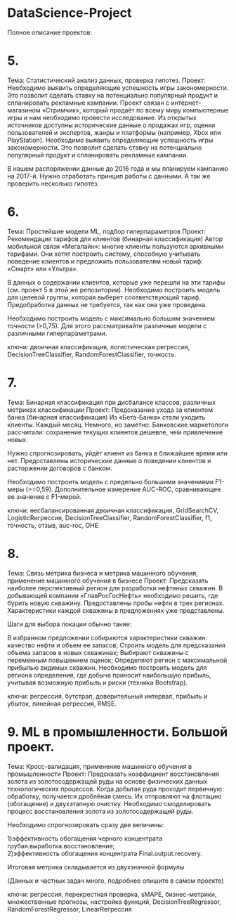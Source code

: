# DataScience-Project

Полное описание проектов:
# 5.
Тема: Статистический анализ данных, проверка гипотез.
Проект: Необходимо выявить определяющие успешность игры закономерности. Это позволит сделать ставку на потенциально популярный продукт и спланировать рекламные кампании.
Проект связан с интернет-магазином «Стримчик», который продаёт по всему миру компьютерные игры и нам необходимо провести исследование. Из открытых источников доступны исторические данные о продажах игр, оценки пользователей и экспертов, жанры и платформы (например, Xbox или PlayStation). Необходимо выявить определяющие успешность игры закономерности. Это позволит сделать ставку на потенциально популярный продукт и спланировать рекламные кампании.

В нашем распоряжении данные до 2016 года и мы планируем кампанию на 2017-й. Нужно отработать принцип работы с данными. А так же проверить несколько гипотез.

# 6.
Тема: Простейшие модели ML, подбор гиперпараметров
Проект: Рекомендация тарифов для клиентов (бинарная классификация)
Автор мобильной связи «Мегалайн»: многие клиенты пользуются архивными тарифами. Они хотят построить систему, способную учитывать поведение клиентов и предложить пользователям новый тариф: «Смарт» или «Ультра».

В данных о содержании клиентов, которые уже перешли на эти тарифы (см. проект 5 в этой же репозитории). Необходимо построить модель для целевой группы, которая выберет соответствующий тариф. Предобработка данных не требуется, так как она уже проведена.

Необходимо построить модель с максимально большим значением точности (>0,75). Для этого рассматривайте различные модели с различными гиперпараметрами.

ключи: двоичная классификация, логистическая регрессия, DecisionTreeClassifier, RandomForestClassifier, точность.
# 7.
Тема: Бинарная классификация при дисбалансе классов, различных метриках классификации
Проект: Предсказание ухода за клиентом банка (бинарная классификация)
Из «Бета-Банка» стали уходить клиенты. Каждый месяц. Немного, но заметно. Банковские маркетологи рассчитали: сохранение текущих клиентов дешевле, чем привлечение новых.

Нужно спрогнозировать, уйдёт клиент из банка в ближайшее время или нет. Предоставлены исторические данные о поведении клиентов и расторжении договоров с банком.

Необходимо построить модель с предельно большими значениями F1-меры (>=0,59). Дополнительное измерение AUC-ROC, сравнивающее ее значение с F1-мерой.

ключи: несбалансированная двоичная классификация, GridSearchCV, LogisticReгрессия, DecisionTreeClassifier, RandomForestClassifier, f1, точность, отзыв, auc-roc, OHE
# 8.
Тема: Связь метрика бизнеса и метрика машинного обучения, применение машинного обучения в бизнесе
Проект: Предсказать наиболее перспективный регион для разработки нефтяных скважин.
В добывающей компании «ГлавРосГосНефть» необходимо решить, где бурить новую скважину. Предоставлены пробы нефти в трех регионах. Характеристики каждой скважины в предложениях уже представлены.

Шаги для выбора локации обычно такие:

В избранном предложении собираются характеристики скважин: качество нефти и объем ее запасов;
Строить модель для предсказания объема запасов в новых скважинах;
Выбирают скважины с переменным повышением оценок;
Определяют регион с максимальной прибылью видимых скважин.
Необходимо построить модель для региона определения, где добыча приносит наибольшую прибыль, учитывая возможную прибыль и риски (техника Bootstrap).

ключи: регрессия, бутстрап, доверительный интервал, прибыль и убыток, линейная регрессия, RMSE.
# 9. ML в промышленности. Большой проект.
Тема: Кросс-валидация, применение машинного обучения в промышленности
Проект: Предсказать коэффициент восстановления золота из золотосодержащей руды на основе физических данных технологических процессов.
Когда добытая руда проходит первичную обработку, получается дроблёная смесь. Их отправляют на флотацию (обогащение) и двухэтапную очистку. Необходимо смоделировать процесс восстановления золота из золотосодержащей руды.

Необходимо спрогнозировать сразу две величины:

1)эффективность обогащения черного концентрата грубая.выработка.восстановление;\
2)эффективность обогащения концентрата Final.output.recovery.

Итоговая метрика складывается из двухзначной формулы

(Данных и частных задач много, подробнее опишите в самом проекте)

ключи: регрессия, перекрестная проверка, sMAPE, бизнес-метрики, множественные прогнозы, настройка функций, DecisionTreeRegressor, RandomForestRegressor, LinearReгрессия
